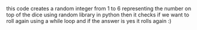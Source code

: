 this code creates a random integer from 1 to 6 representing the number on top of the dice using random library in python
then it checks if we want to roll again using a while loop and if the answer is yes it rolls again :)
